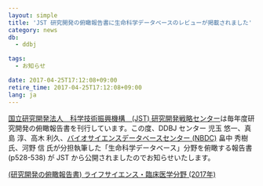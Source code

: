 ```yaml
---
layout: simple
title: 'JST 研究開発の俯瞰報告書に生命科学データベースのレビューが掲載されました'
category: news
db:
  - ddbj

tags:
  - お知らせ

date: 2017-04-25T17:12:08+09:00
retire_time: 2017-04-25T17:12:08+09:00
lang: ja
---
```


<p><a href="http://www.jst.go.jp/crds/index.html">国立研究開発法人　科学技術振興機構　(JST) 研究開発戦略センター</a>は毎年度研究開発の俯瞰報告書を刊行しています。この度、DDBJ センター 児玉 悠一、真島 淳、高木 利久、<a href="https://biosciencedbc.jp/">バイオサイエンスデータベースセンター (NBDC)</a> 畠中 秀樹 氏、河野 信 氏が分担執筆した「生命科学データベース」分野を俯瞰する報告書 (p528-538) が JST から公開されましたのでお知らせいたします。</p>

<p><a href="http://www.jst.go.jp/crds/report/report02/CRDS-FY2016-FR-06.html">(研究開発の俯瞰報告書) ライフサイエンス・臨床医学分野 (2017年)</a></p>
